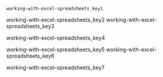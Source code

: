 ```ngMeta
working-with-excel-spreadsheets_key1
```

working-with-excel-spreadsheets_key2
working-with-excel-spreadsheets_key3


working-with-excel-spreadsheets_key4


working-with-excel-spreadsheets_key5
working-with-excel-spreadsheets_key6


working-with-excel-spreadsheets_key7
